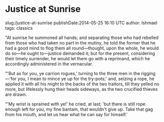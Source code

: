 Justice at Sunrise
============================
slug:/justice-at-sunrise
publishDate:2014-05-25 16:10 UTC
author: Ishmael
tags: classics


"At sunrise he summoned all hands; and separating those who had rebelled from those who had taken no part in the mutiny, he told the former that he had a good mind to flog them all round—thought, upon the whole, he would do so—he ought to—justice demanded it; but for the present, considering their timely surrender, he would let them go with a reprimand, which he accordingly administered in the vernacular.

"'But as for you, ye carrion rogues,' turning to the three men in the rigging—'for you, I mean to mince ye up for the try-pots;' and, seizing a rope, he applied it with all his might to the backs of the two traitors, till they yelled no more, but lifelessly hung their heads sideways, as the two crucified thieves are drawn.

"'My wrist is sprained with ye!' he cried, at last; 'but there is still rope enough left for you, my fine bantam, that wouldn't give up. Take that gag from his mouth, and let us hear what he can say for himself.'

